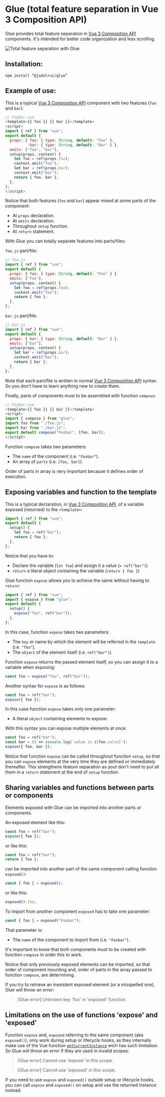# Glue (total feature separation in Vue 3 Composition API)

Glue provides total feature separation in [Vue 3 Composition API](https://v3.vuejs.org/guide/composition-api-introduction.html) components. It's intended for better code organization and less scrolling.

![Total feature separation with Glue](/images/feature-separation.png)

## Installation:

```
npm install “@jodolrui/glue”
```

## Example of use:

This is a typical [Vue 3 Composition API](https://v3.vuejs.org/guide/composition-api-introduction.html) component with two features (`foo` and `bar`):

```js
// Foobar.vue
<template>{{ foo }} {{ bar }}</template>
<script>
import { ref } from "vue";
export default {
  props: { foo: { type: String, default: "Foo" },
           bar: { type: String, default: "Bar" } },
  emits: ["foo", "bar"],
  setup(props, context) {
    let foo = ref(props.foo);
    context.emit("foo");
    let bar = ref(props.bar);
    context.emit("bar");
    return { foo, bar };
  },
};
</script>
```

Notice that both features (`foo` and `bar`) appear mixed at some parts of the component:
* At `props` declaration.
* At `emits` declaration.
* Throughout `setup` function.
* At `return` statement.

With Glue you can totally separate features into parts/files:

`foo.js` part/file:

```js
// foo.js
import { ref } from "vue";
export default {
  props: { foo: { type: String, default: "Foo" } },
  emits: ["foo"],
  setup(props, context) {
    let foo = ref(props.foo);
    context.emit("foo");
    return { foo };
  },
};
```

`bar.js` part/file:

```js
// bar.js
import { ref } from "vue";
export default {
  props: { bar: { type: String, default: "Bar" } },
  emits: ["bar"],
  setup(props, context) {
    let bar = ref(props.bar);
    context.emit("bar");
    return { bar };
  },
};
```

Note that each part/file is written in normal [Vue 3 Composition API](https://v3.vuejs.org/guide/composition-api-introduction.html) syntax. So you don't have to learn anything new to create them.

Finally, parts of components must to be assembled with function `compose`:

```js
// Foobar.vue
<template>{{ foo }} {{ bar }}</template>
<script>
import { compose } from "glue";
import foo from "./foo.js";
import bar from "./bar.js";
export default compose("Foobar", [foo, bar]);
</script>
```

Function `compose` takes two parameters:

* The `name` of the component (i.e. `"Foobar"`).
* An array of `parts` (i.e. `[foo, bar]`).

Order of parts in array is very important because it defines order of execution.

## Exposing variables and function to the template

This is a typical declaration, in [Vue 3 Composition API](https://v3.vuejs.org/guide/composition-api-introduction.html), of a variable exposed (returned) to the `<template>`:

```js
import { ref } from "vue";
export default {
  setup() {
    let foo = ref("bar");
    return { foo };
  },
};
```

Notice that you have to:

* Declare the variable (`let foo`) and assign it a value (`= ref("bar")`)
* `return` a literal object containing the variable (`return { foo }`)

Glue function `expose` allows you to achieve the same without having to `return`:

```js
import { ref } from "vue";
import { expose } from "glue";
export default {
  setup() {
    expose("foo", ref("bar"));
  },
};
```

In this case, function `expose` takes two parameters:

* The `key` or name by which the element will be referred in the `template` (i.e. `"foo"`).
* The `object` of the element itself (i.e. `ref("bar")`).

Function `expose` returns the passed element itself, so you can assign it to a variable when exposing:

```js
const foo = expose("foo", ref("bar"));
```

Another syntax for `expose` is as follows:

```js
const foo = ref("bar");
expose({ foo });
```

In this case function `expose` takes only one parameter:

* A literal `object` containing elements to expose.

With this syntax you can expose multiple elements at once:

```js
const foo = ref("bar");
const bar = () => console.log(`value is ${foo.value}`);
expose({ foo, bar });
```

Notice that function `expose` can be called throughout function `setup`, so that you can `expose` elements at the very time they are defined or immediately thereafter. This strengthens feature separation as yout don't need to put all them in a `return` statement at the end of `setup` function.


## Sharing variables and functions between parts or components

Elements exposed with Glue can be imported into another parts or components.

An exposed element like this:

```js
const foo = ref("bar");
expose({ foo });
```

or like this:

```js
const foo = ref("bar");
return { foo };
```

can be imported into another part of the same component calling function `exposed()`:

```js
const { foo } = exposed(); 
```

or like this:

```js
exposed().foo; 
```

To import from another component `exposed` has to take one parameter:

```js
const { foo } = exposed("Foobar"); 
```

That parameter is:

* The `name` of the component to import from (i.e. `"Foobar"`).

It's important to know that both components must to be created with function `compose` in order this to work.

Notice that only previously exposed elements can be imported, so that order of component mounting and, order of parts in the array passed to function `compose`, are determining.

If you try to retrieve an inexistent exposed element (or a misspelled one), Glue will throw an error:

> [Glue error] Unknown key 'foo' in 'exposed' function.

## Limitations on the use of functions 'expose' and 'exposed'

Function `expose` and, `exposed` referring to the same component (aka `exposed()`), only work during setup or lifecycle hooks, as they internally make use of the Vue function [`getCurrentInstance`](https://v3.vuejs.org/api/composition-api.html#getcurrentinstance) wich has such limitation. So Glue will throw an error if they are used in invalid scopes:

> [Glue error] Cannot use 'expose' in this scope.

> [Glue error] Cannot use 'exposed' in this scope.

If you need to use `expose` and `exposed()` outside setup or lifecycle hooks, you can call `expose` and `exposed()` on setup and use the returned instance instead.
















